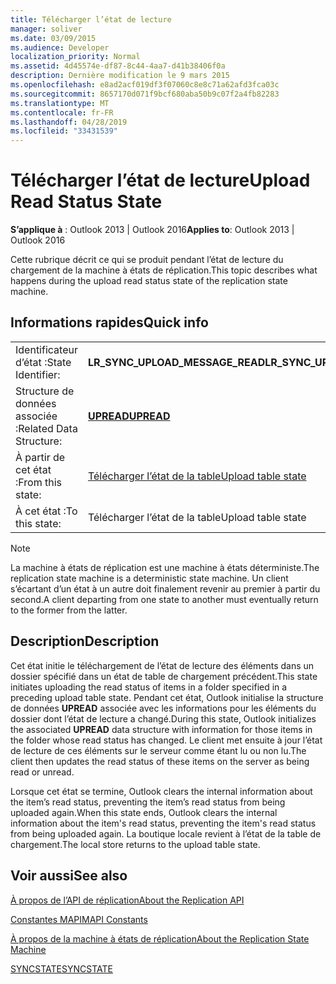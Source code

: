 ```yaml
---
title: Télécharger l’état de lecture
manager: soliver
ms.date: 03/09/2015
ms.audience: Developer
localization_priority: Normal
ms.assetid: 4d45574e-df87-8c44-4aa7-d41b38406f0a
description: Dernière modification le 9 mars 2015
ms.openlocfilehash: e8ad2acf019df3f07060c8e8c71a62afd3fca03c
ms.sourcegitcommit: 8657170d071f9bcf680aba50b9c07f2a4fb82283
ms.translationtype: MT
ms.contentlocale: fr-FR
ms.lasthandoff: 04/28/2019
ms.locfileid: "33431539"
---
```

# <a name="upload-read-status-state"></a><span data-ttu-id="996c1-103">Télécharger l’état de lecture</span><span class="sxs-lookup"><span data-stu-id="996c1-103">Upload Read Status State</span></span>

  
  
<span data-ttu-id="996c1-104">**S’applique à** : Outlook 2013 | Outlook 2016</span><span class="sxs-lookup"><span data-stu-id="996c1-104">**Applies to**: Outlook 2013 | Outlook 2016</span></span> 
  
 <span data-ttu-id="996c1-105">Cette rubrique décrit ce qui se produit pendant l’état de lecture du chargement de la machine à états de réplication.</span><span class="sxs-lookup"><span data-stu-id="996c1-105">This topic describes what happens during the upload read status state of the replication state machine.</span></span> 
  
## <a name="quick-info"></a><span data-ttu-id="996c1-106">Informations rapides</span><span class="sxs-lookup"><span data-stu-id="996c1-106">Quick info</span></span>

|||
|:-----|:-----|
|<span data-ttu-id="996c1-107">Identificateur d’état :</span><span class="sxs-lookup"><span data-stu-id="996c1-107">State Identifier:</span></span>  <br/> |<span data-ttu-id="996c1-108">**LR_SYNC_UPLOAD_MESSAGE_READ**</span><span class="sxs-lookup"><span data-stu-id="996c1-108">**LR_SYNC_UPLOAD_MESSAGE_READ**</span></span> <br/> |
|<span data-ttu-id="996c1-109">Structure de données associée :</span><span class="sxs-lookup"><span data-stu-id="996c1-109">Related Data Structure:</span></span>  <br/> |<span data-ttu-id="996c1-110">**[UPREAD](upread.md)**</span><span class="sxs-lookup"><span data-stu-id="996c1-110">**[UPREAD](upread.md)**</span></span> <br/> |
|<span data-ttu-id="996c1-111">À partir de cet état :</span><span class="sxs-lookup"><span data-stu-id="996c1-111">From this state:</span></span>  <br/> |[<span data-ttu-id="996c1-112">Télécharger l’état de la table</span><span class="sxs-lookup"><span data-stu-id="996c1-112">Upload table state</span></span>](upload-table-state.md) <br/> |
|<span data-ttu-id="996c1-113">À cet état :</span><span class="sxs-lookup"><span data-stu-id="996c1-113">To this state:</span></span>  <br/> |<span data-ttu-id="996c1-114">Télécharger l’état de la table</span><span class="sxs-lookup"><span data-stu-id="996c1-114">Upload table state</span></span>  <br/> |
   
> [!NOTE]
> <span data-ttu-id="996c1-115">La machine à états de réplication est une machine à états déterministe.</span><span class="sxs-lookup"><span data-stu-id="996c1-115">The replication state machine is a deterministic state machine.</span></span> <span data-ttu-id="996c1-116">Un client s’écartant d’un état à un autre doit finalement revenir au premier à partir du second.</span><span class="sxs-lookup"><span data-stu-id="996c1-116">A client departing from one state to another must eventually return to the former from the latter.</span></span> 
  
## <a name="description"></a><span data-ttu-id="996c1-117">Description</span><span class="sxs-lookup"><span data-stu-id="996c1-117">Description</span></span>

<span data-ttu-id="996c1-118">Cet état initie le téléchargement de l’état de lecture des éléments dans un dossier spécifié dans un état de table de chargement précédent.</span><span class="sxs-lookup"><span data-stu-id="996c1-118">This state initiates uploading the read status of items in a folder specified in a preceding upload table state.</span></span> <span data-ttu-id="996c1-119">Pendant cet état, Outlook initialise la structure de données **UPREAD** associée avec les informations pour les éléments du dossier dont l’état de lecture a changé.</span><span class="sxs-lookup"><span data-stu-id="996c1-119">During this state, Outlook initializes the associated **UPREAD** data structure with information for those items in the folder whose read status has changed.</span></span> <span data-ttu-id="996c1-120">Le client met ensuite à jour l’état de lecture de ces éléments sur le serveur comme étant lu ou non lu.</span><span class="sxs-lookup"><span data-stu-id="996c1-120">The client then updates the read status of these items on the server as being read or unread.</span></span> 
  
<span data-ttu-id="996c1-121">Lorsque cet état se termine, Outlook clears the internal information about the item’s read status, preventing the item’s read status from being uploaded again.</span><span class="sxs-lookup"><span data-stu-id="996c1-121">When this state ends, Outlook clears the internal information about the item's read status, preventing the item's read status from being uploaded again.</span></span> <span data-ttu-id="996c1-122">La boutique locale revient à l’état de la table de chargement.</span><span class="sxs-lookup"><span data-stu-id="996c1-122">The local store returns to the upload table state.</span></span>
  
## <a name="see-also"></a><span data-ttu-id="996c1-123">Voir aussi</span><span class="sxs-lookup"><span data-stu-id="996c1-123">See also</span></span>



[<span data-ttu-id="996c1-124">À propos de l’API de réplication</span><span class="sxs-lookup"><span data-stu-id="996c1-124">About the Replication API</span></span>](about-the-replication-api.md)
  
[<span data-ttu-id="996c1-125">Constantes MAPI</span><span class="sxs-lookup"><span data-stu-id="996c1-125">MAPI Constants</span></span>](mapi-constants.md)
  
[<span data-ttu-id="996c1-126">À propos de la machine à états de réplication</span><span class="sxs-lookup"><span data-stu-id="996c1-126">About the Replication State Machine</span></span>](about-the-replication-state-machine.md)
  
[<span data-ttu-id="996c1-127">SYNCSTATE</span><span class="sxs-lookup"><span data-stu-id="996c1-127">SYNCSTATE</span></span>](syncstate.md)

